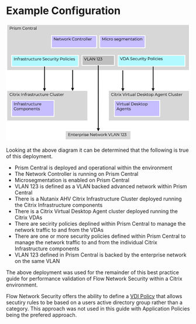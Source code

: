 # Example Configuration

![Image showing a high level citrix deployment for a prism central managed advanced networking platform](../images/BP-XXXX-Securing_Citrix_Virtual_Apps_and_Desktops_with_Flow_Network_Security_NextGen_image04.png "Image showing a high level citrix deployment for a prism central managed advanced networking platform")

Looking at the above diagram it can be determined that the following is true of this deployment.

- Prism Central is deployed and operational within the environment
- The Network Controller is running on Prism Central
- Microsegmentation is enabled on Prism Central
- VLAN 123 is defined as a VLAN backed advanced network within Prism Central
- There is a Nutanix AHV Citrix Infrastructure Cluster deployed running the Citrix Infrastructure components
- There is a Citrix Virtual Desktop Agent cluster deployed running the Citrix VDAs
- There are secirity policies deplined within Prism Central to manage the network traffic to and from the VDAs
- There are one or more security policies defined within Prism Central to manage the network traffic to and from the individual Citrix Infrastructure components
- VLAN 123 defined in Prism Central is backed by the enterprise network on the same VLAN

The above deployment was used for the remainder of this best practice guide for performance validation of Flow Network Security within a Citrix environment.

Flow Network Security offers the ability to define a [VDI Policy](https://portal.nutanix.com/page/documents/details?targetId=Nutanix-Flow-Network-Security-Guide-v4_0_0:fns-vdi-rule-configuration-c.html) that allows secutiry rules to be based on a users active directory group rather than a category. This approach was not used in this guide with Application Policies being the prefered approach.